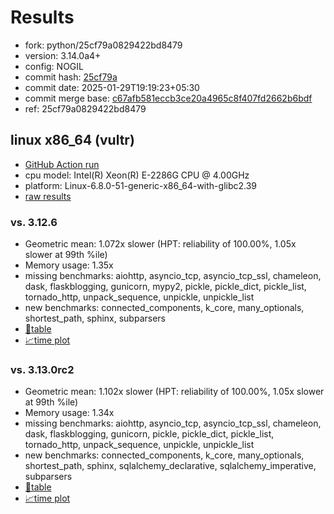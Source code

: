 # Results

- fork: python/25cf79a0829422bd8479
- version: 3.14.0a4+
- config: NOGIL
- commit hash: [25cf79a](https://github.com/python/cpython/commit/25cf79a)
- commit date: 2025-01-29T19:19:23+05:30
- commit merge base: [c67afb581eccb3ce20a4965c8f407fd2662b6bdf](https://github.com/python/cpython/commit/c67afb581eccb3ce20a4965c8f407fd2662b6bdf)
- ref: 25cf79a0829422bd8479

## linux x86_64 (vultr)

- [GitHub Action run](https://github.com/facebookexperimental/free-threading-benchmarking/actions/runs/13033173935)
- cpu model: Intel(R) Xeon(R) E-2286G CPU @ 4.00GHz
- platform: Linux-6.8.0-51-generic-x86_64-with-glibc2.39
- [raw results](bm-20250129-vultr-x86_64-python-25cf79a0829422bd8479-3.14.0a4%2B-25cf79a.json)

### vs. 3.12.6

- Geometric mean: 1.072x slower (HPT: reliability of 100.00%, 1.05x slower at 99th %ile)
- Memory usage: 1.35x
- missing benchmarks: aiohttp, asyncio_tcp, asyncio_tcp_ssl, chameleon, dask, flaskblogging, gunicorn, mypy2, pickle, pickle_dict, pickle_list, tornado_http, unpack_sequence, unpickle, unpickle_list
- new benchmarks: connected_components, k_core, many_optionals, shortest_path, sphinx, subparsers
- [📄table](bm-20250129-vultr-x86_64-python-25cf79a0829422bd8479-3.14.0a4%2B-25cf79a-vs-3.12.6.md)
- [📈time plot](bm-20250129-vultr-x86_64-python-25cf79a0829422bd8479-3.14.0a4%2B-25cf79a-vs-3.12.6.svg)

### vs. 3.13.0rc2

- Geometric mean: 1.102x slower (HPT: reliability of 100.00%, 1.05x slower at 99th %ile)
- Memory usage: 1.34x
- missing benchmarks: aiohttp, asyncio_tcp, asyncio_tcp_ssl, chameleon, dask, flaskblogging, gunicorn, pickle, pickle_dict, pickle_list, tornado_http, unpack_sequence, unpickle, unpickle_list
- new benchmarks: connected_components, k_core, many_optionals, shortest_path, sphinx, sqlalchemy_declarative, sqlalchemy_imperative, subparsers
- [📄table](bm-20250129-vultr-x86_64-python-25cf79a0829422bd8479-3.14.0a4%2B-25cf79a-vs-3.13.0rc2.md)
- [📈time plot](bm-20250129-vultr-x86_64-python-25cf79a0829422bd8479-3.14.0a4%2B-25cf79a-vs-3.13.0rc2.svg)

